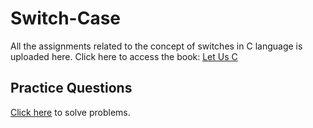 # Switch-Case
All the assignments related to the concept of switches in C language is uploaded here.
Click here to access the book: [Let Us C](https://drive.google.com/file/d/1Yvq27-qsSPOxjJakf1cXpWq76L0F0cu_/view)

## Practice Questions
[Click here](https://github.com/TheCoderAvinash/JKC-Assignments/tree/main/complexProblems) to solve problems.

